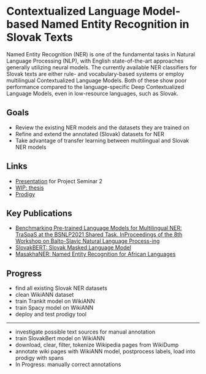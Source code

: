 # Contextualized Language Model-based Named Entity Recognition in Slovak Texts

Named Entity Recognition (NER) is one of the fundamental tasks in Natural
Language Processing (NLP), with English state-of-the-art approaches generally
utilizing neural models. The currently available NER classifiers for Slovak
texts are either rule- and vocabulary-based systems or employ multilingual
Contextualized Language Models. Both of these show poor performance
compared to the language-specific Deep Contextualized Language Models,
even in low-resource languages, such as Slovak.

## Goals
- Review the existing NER models and the datasets they are trained on
- Refine and extend the annotated (Slovak) datasets for NER
- Take advantage of transfer learning between multilingual and Slovak NER
models
  
## Links
 - [Presentation](./diploma/project_seminar_2.pdf) for Project Seminar 2
 - [WIP: thesis](./diploma/dplm.pdf)
 - [Prodigy](http://davidsuba.tk:8888/)

## Key Publications
 - [Benchmarking Pre-trained Language Models for Multilingual NER: TraSpaS at the BSNLP2021 Shared Task.  InProceedings of the 8th Workshop on Balto-Slavic Natural Language Process-ing](https://www.aclweb.org/anthology/2021.bsnlp-1.13.pdf)
 - [SlovakBERT: Slovak Masked Language Model](https://arxiv.org/pdf/2109.15254.pdf)
 - [MasakhaNER: Named Entity Recognition for African Languages](https://arxiv.org/pdf/2103.11811.pdf)

## Progress
 - find all existing Slovak NER datasets
 - clean WikiANN dataset
 - train Trankit model on WikiANN
 - train Spacy model on WikiANN
 - deploy and test prodigy tool
 - ----------
 - investigate possible text sources for manual annotation
 - train SlovakBert model on WikiANN
 - download, clear, filter, tokenize Wikipedia pages from WikiDump
 - annotate wiki pages with WikiANN model, postprocess labels, load into prodigy with spans
 - In Progress: manually correct annotations